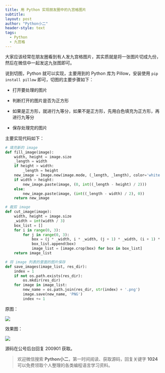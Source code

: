 ```yaml
---
title: 用 Python 实现朋友圈中的九宫格图片
subtitle: 
layout: post
author: "Python小二"
header-style: text
tags:
  - Python
  - 九宫格
---
```


大家应该经常在朋友圈看到有人发九宫格图片，其实质就是将一张图片切成九份，然后在微信中一起发这九张图即可。

说到切图，Python 就可以实现，主要用到的 Python 库为 Pillow，安装使用 `pip install pillow` 即可，切图的主要步骤如下：

* 打开要处理的图片

* 判断打开的图片是否为正方形

* 如果是正方形，就进行九等分，如果不是正方形，先用白色填充为正方形，再进行九等分

* 保存处理完的图片

主要实现代码如下：

```python
# 填充新的 image
def fill_image(image):
    width, height = image.size
    _length = width
    if height > width:
        _length = height
    new_image = Image.new(image.mode, (_length, _length), color='white')
    if width > height:
        new_image.paste(image, (0, int((_length - height) / 2)))
    else:
        new_image.paste(image, (int((_length - width) / 2), 0))
    return new_image

# 裁剪 image
def cut_image(image):
    width, height = image.size
    _width = int(width / 3)
    box_list = []
    for i in range(0, 3):
        for j in range(0, 3):
            box = (j * _width, i * _width, (j + 1) * _width, (i + 1) * _width)
            box_list.append(box)
            image_list = [image.crop(box) for box in box_list]
    return image_list

# 将 image 列表的里面的图片保存
def save_images(image_list, res_dir):
    index = 1
    if not os.path.exists(res_dir):
        os.mkdir(res_dir)
    for image in image_list:
        new_name = os.path.join(res_dir, str(index) + '.png')
        image.save(new_name, 'PNG')
        index += 1
```

原图：

![](https://img-blog.csdnimg.cn/20200901064933182.jpg?x-oss-process=image/watermark,type_ZmFuZ3poZW5naGVpdGk,shadow_10,text_aHR0cHM6Ly9ibG9nLmNzZG4ubmV0L2l0eWFyZA==,size_16,color_FFFFFF,t_70#pic_center)


效果图：

![](https://img-blog.csdnimg.cn/20200901065003123.PNG?x-oss-process=image/watermark,type_ZmFuZ3poZW5naGVpdGk,shadow_10,text_aHR0cHM6Ly9ibG9nLmNzZG4ubmV0L2l0eWFyZA==,size_16,color_FFFFFF,t_70#pic_center)

源码在公号后台回复 200901 获取。

> 欢迎微信搜索 **Python小二**，第一时间阅读、获取源码，回复关键字 **1024** 可以免费领取个人整理的各类编程语言学习资料。